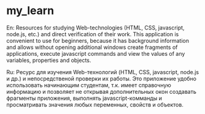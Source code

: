 # my_learn
<p>En:
Resources for studying Web-technologies (HTML, CSS, javascript, node.js, etc.) and direct verification of their work.
This application is convenient to use for beginners, because it has background information and allows without opening additional windows create fragments of applications, execute javascript commands and view the values of any variables, properties and objects.</p>
<p>

Ru:
Ресурс для изучения Web-технологий (HTML, CSS, javascript, node.js и др.) и непосредственой проверки их работы.
Это приложение удобно использовать начинающим студентам, т.к. имеет справочную информацию и позволяет не открывая дополнительных окон создавать фрагменты приложения, выполнять javascript-комманды и просматривать значения любых переменных, свойств и объектов.
</p>
